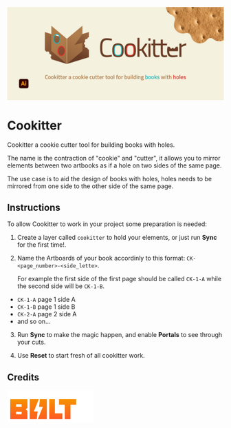
<img src="images/banner_21_9.jpg" alt="Cookitter banner logo" title="Cookiteer" />

# Cookitter

Cookitter a cookie cutter tool for building books with holes.

The name is the contraction of "cookie" and "cutter", it allows you to mirror elements between two artbooks as if a hole on two sides of the same page.

The use case is to aid the design of books with holes, holes needs to be mirrored from one side to the other side of the same page.

## Instructions

To allow Cookitter to work in your project some preparation is needed:

1. Create a layer called `cookitter` to hold your elements, or just run <b>Sync</b> for the first time!.

2. Name the Artboards of your book accordinly to this format: `CK-<page_number>-<side_lette>`.

   For example the first side of the first page should be called `CK-1-A` while the second side will be `CK-1-B`.

  - <code>CK-1-A</code> page 1 side A
  - <code>CK-1-B</code> page 1 side B
  - <code>CK-2-A</code> page 2 side A
  - and so on...

3. Run <b>Sync</b> to make the magic happen, and enable <b>Portals</b> to see through your cuts.

4. Use <b>Reset</b> to start fresh of all cookitter work.

## Credits
 
<a href="https://hyperbrew.co/resources/bolt-cep">
<img src="images/Built_With_BOLT_CEP_Logo_White_V01.png"
 alt="Built with BOLT logo" title="Built With Bolt" width="200" />
</a>